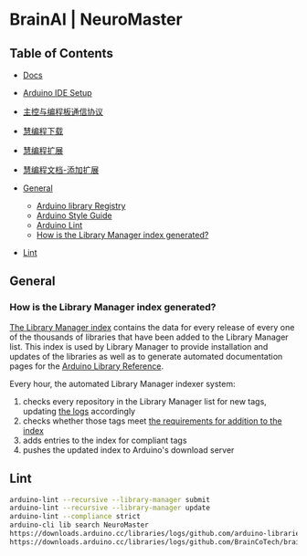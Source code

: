 # BrainAI | NeuroMaster

## Table of Contents

<!-- toc -->
- [Docs](https://www.brainco-hz.com/docs/NeuroMaster)
- [Arduino IDE Setup](<https://www.brainco-hz.com/docs/NeuroMaster/docs/BrianAI_Arduino-C.docx>)
  <!-- ATmega328 -->
- [主控与编程板通信协议](https://brainco.yuque.com/qc91eq/lbx4ww/kngkgigdgbgghw3s)

- [慧编程下载](https://mblock.makeblock.com/zh/download/)
- [慧编程扩展](https://ext.makeblock.com/)
- [慧编程文档-添加扩展](https://www.yuque.com/makeblock-help-center-zh/mblock-5/device-library-and-extension-center)

- [General](#general)
  - [Arduino library Registry](<https://github.com/arduino/library-registry>)
  - [Arduino Style Guide](<https://docs.arduino.cc/learn/contributions/arduino-library-style-guide>)
  - [Arduino Lint](<https://arduino.github.io/arduino-lint>)
  - [How is the Library Manager index generated?](#how-is-the-library-manager-index-generated)

- [Lint](#lint)  

<!-- tocstop -->

## General

### How is the Library Manager index generated?

[The Library Manager index](http://downloads.arduino.cc/libraries/library_index.json) contains the data for every release of every one of the thousands of libraries that have been added to the Library Manager list. This index is used by Library Manager to provide installation and updates of the libraries as well as to generate automated documentation pages for the [Arduino Library Reference](https://www.arduino.cc/reference/en/libraries/).

Every hour, the automated Library Manager indexer system:

1. checks every repository in the Library Manager list for new tags, updating [the logs](https://github.com/arduino/library-registry/blob/main/FAQ.md#can-i-check-on-library-releases-being-added-to-library-manager) accordingly
1. checks whether those tags meet [the requirements for addition to the index](https://github.com/arduino/library-registry/blob/main/FAQ.md#update-requirements)
1. adds entries to the index for compliant tags
1. pushes the updated index to Arduino's download server

## Lint

```sh
arduino-lint --recursive --library-manager submit
arduino-lint --recursive --library-manager update
arduino-lint --compliance strict
arduino-cli lib search NeuroMaster
https://downloads.arduino.cc/libraries/logs/github.com/arduino-libraries/Servo/
https://downloads.arduino.cc/libraries/logs/github.com/BrainCoTech/brain_arduino/
```
